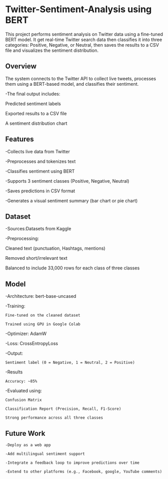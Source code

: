 # Twitter-Sentiment-Analysis using BERT
This project performs sentiment analysis on Twitter data using a fine-tuned BERT model.
It get real-time Twitter search data then classifies it into three categories: Positive, Negative, or Neutral, then saves the results to a CSV file and visualizes the sentiment distribution.

## Overview
The system connects to the Twitter API to collect live tweets, processes them using a BERT-based model, and classifies their sentiment. 

-The final output includes:

Predicted sentiment labels

Exported results to a CSV file

A sentiment distribution chart

## Features

-Collects live data from Twitter

-Preprocesses and tokenizes text

-Classifies sentiment using BERT

-Supports 3 sentiment classes (Positive, Negative, Neutral)

-Saves predictions in CSV format

-Generates a visual sentiment summary (bar chart or pie chart)

## Dataset

-Sources:Datasets from Kaggle

-Preprocessing:

Cleaned text (punctuation, Hashtags, mentions)

Removed short/irrelevant text

Balanced to include 33,000 rows for each class of three classes

## Model

-Architecture: bert-base-uncased 

-Training:

    Fine-tuned on the cleaned dataset

    Trained using GPU in Google Colab

-Optimizer: AdamW

-Loss: CrossEntropyLoss

-Output:

    Sentiment label (0 = Negative, 1 = Neutral, 2 = Positive)

-Results

    Accuracy: ~85%

-Evaluated using:

    Confusion Matrix

    Classification Report (Precision, Recall, F1-Score)

    Strong performance across all three classes

## Future Work

    -Deploy as a web app 

    -Add multilingual sentiment support

    -Integrate a feedback loop to improve predictions over time

    -Extend to other platforms (e.g., Facebook, google, YouTube comments)

